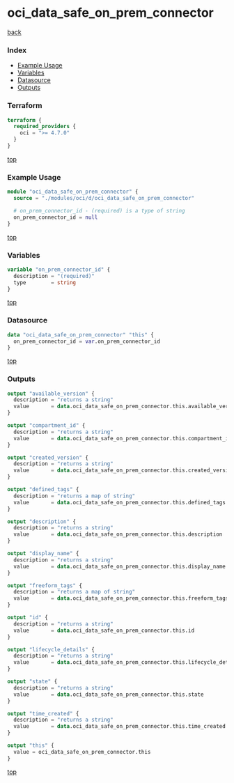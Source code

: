 # oci_data_safe_on_prem_connector

[back](../oci.md)

### Index

- [Example Usage](#example-usage)
- [Variables](#variables)
- [Datasource](#datasource)
- [Outputs](#outputs)

### Terraform

```terraform
terraform {
  required_providers {
    oci = ">= 4.7.0"
  }
}
```

[top](#index)

### Example Usage

```terraform
module "oci_data_safe_on_prem_connector" {
  source = "./modules/oci/d/oci_data_safe_on_prem_connector"

  # on_prem_connector_id - (required) is a type of string
  on_prem_connector_id = null
}
```

[top](#index)

### Variables

```terraform
variable "on_prem_connector_id" {
  description = "(required)"
  type        = string
}
```

[top](#index)

### Datasource

```terraform
data "oci_data_safe_on_prem_connector" "this" {
  on_prem_connector_id = var.on_prem_connector_id
}
```

[top](#index)

### Outputs

```terraform
output "available_version" {
  description = "returns a string"
  value       = data.oci_data_safe_on_prem_connector.this.available_version
}

output "compartment_id" {
  description = "returns a string"
  value       = data.oci_data_safe_on_prem_connector.this.compartment_id
}

output "created_version" {
  description = "returns a string"
  value       = data.oci_data_safe_on_prem_connector.this.created_version
}

output "defined_tags" {
  description = "returns a map of string"
  value       = data.oci_data_safe_on_prem_connector.this.defined_tags
}

output "description" {
  description = "returns a string"
  value       = data.oci_data_safe_on_prem_connector.this.description
}

output "display_name" {
  description = "returns a string"
  value       = data.oci_data_safe_on_prem_connector.this.display_name
}

output "freeform_tags" {
  description = "returns a map of string"
  value       = data.oci_data_safe_on_prem_connector.this.freeform_tags
}

output "id" {
  description = "returns a string"
  value       = data.oci_data_safe_on_prem_connector.this.id
}

output "lifecycle_details" {
  description = "returns a string"
  value       = data.oci_data_safe_on_prem_connector.this.lifecycle_details
}

output "state" {
  description = "returns a string"
  value       = data.oci_data_safe_on_prem_connector.this.state
}

output "time_created" {
  description = "returns a string"
  value       = data.oci_data_safe_on_prem_connector.this.time_created
}

output "this" {
  value = oci_data_safe_on_prem_connector.this
}
```

[top](#index)